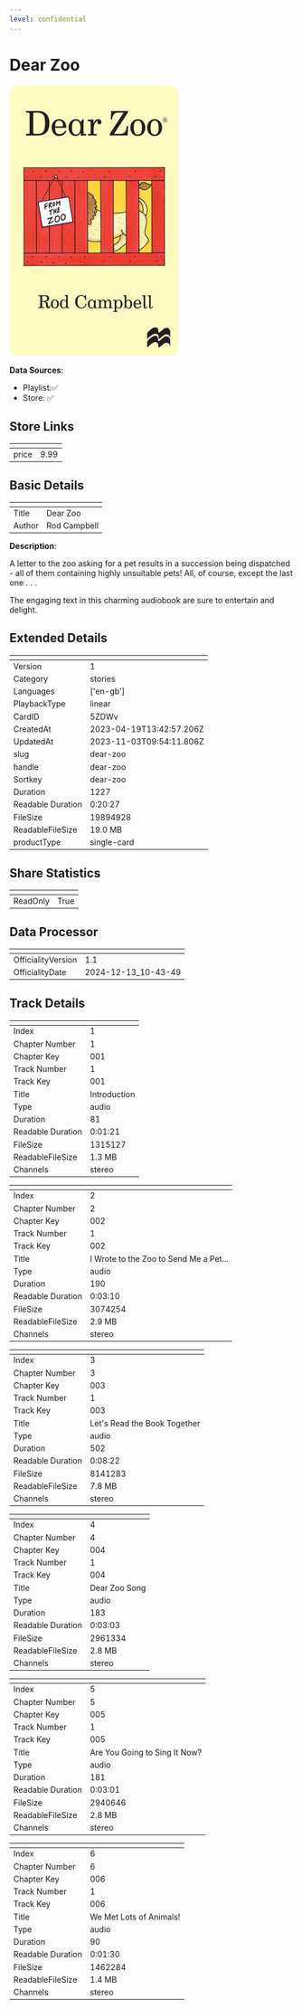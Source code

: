 ```yaml
---
level: confidential
---
```

# Dear Zoo

![card_[5ZDWv].png](../../img/cards/card_[5ZDWv].png)

**Data Sources**: 

- Playlist:✅
- Store: ✅


## Store Links

| <!-- --> | <!-- --> |
| - | - |
| price | 9.99 |


## Basic Details

| <!-- --> | <!-- --> |
| - | - |
| Title | Dear Zoo |
| Author | Rod Campbell |

**Description**:

A letter to the zoo asking for a pet results in a succession being dispatched - all of them containing highly unsuitable pets! All, of course, except the last one . . . 

The engaging text in this charming audiobook are sure to entertain and delight.


## Extended Details

| <!-- --> | <!-- --> |
| - | - |
| Version | 1 |
| Category | stories |
| Languages | ['en-gb'] |
| PlaybackType | linear |
| CardID | 5ZDWv |
| CreatedAt | 2023-04-19T13:42:57.206Z |
| UpdatedAt | 2023-11-03T09:54:11.806Z |
| slug | dear-zoo |
| handle | dear-zoo |
| Sortkey | dear-zoo |
| Duration | 1227 |
| Readable Duration | 0:20:27 |
| FileSize | 19894928 |
| ReadableFileSize | 19.0 MB |
| productType | single-card |


## Share Statistics

| <!-- --> | <!-- --> |
| - | - |
| ReadOnly | True |


## Data Processor

| <!-- --> | <!-- --> |
| - | - |
| OfficialityVersion | 1.1
| OfficialityDate | 2024-12-13_10-43-49


## Track Details

| <!-- --> | <!-- --> |
| - | - |
| Index | 1 |
| Chapter Number | 1 |
| Chapter Key | 001 |
| Track Number | 1 |
| Track Key | 001 |
| Title | Introduction |
| Type | audio |
| Duration | 81 |
| Readable Duration | 0:01:21 |
| FileSize | 1315127 |
| ReadableFileSize | 1.3 MB |
| Channels | stereo |

| <!-- --> | <!-- --> |
| - | - |
| Index | 2 |
| Chapter Number | 2 |
| Chapter Key | 002 |
| Track Number | 1 |
| Track Key | 002 |
| Title | I Wrote to the Zoo to Send Me a Pet...  |
| Type | audio |
| Duration | 190 |
| Readable Duration | 0:03:10 |
| FileSize | 3074254 |
| ReadableFileSize | 2.9 MB |
| Channels | stereo |

| <!-- --> | <!-- --> |
| - | - |
| Index | 3 |
| Chapter Number | 3 |
| Chapter Key | 003 |
| Track Number | 1 |
| Track Key | 003 |
| Title | Let's Read the Book Together |
| Type | audio |
| Duration | 502 |
| Readable Duration | 0:08:22 |
| FileSize | 8141283 |
| ReadableFileSize | 7.8 MB |
| Channels | stereo |

| <!-- --> | <!-- --> |
| - | - |
| Index | 4 |
| Chapter Number | 4 |
| Chapter Key | 004 |
| Track Number | 1 |
| Track Key | 004 |
| Title | Dear Zoo Song |
| Type | audio |
| Duration | 183 |
| Readable Duration | 0:03:03 |
| FileSize | 2961334 |
| ReadableFileSize | 2.8 MB |
| Channels | stereo |

| <!-- --> | <!-- --> |
| - | - |
| Index | 5 |
| Chapter Number | 5 |
| Chapter Key | 005 |
| Track Number | 1 |
| Track Key | 005 |
| Title | Are You Going to Sing It Now? |
| Type | audio |
| Duration | 181 |
| Readable Duration | 0:03:01 |
| FileSize | 2940646 |
| ReadableFileSize | 2.8 MB |
| Channels | stereo |

| <!-- --> | <!-- --> |
| - | - |
| Index | 6 |
| Chapter Number | 6 |
| Chapter Key | 006 |
| Track Number | 1 |
| Track Key | 006 |
| Title | We Met Lots of Animals! |
| Type | audio |
| Duration | 90 |
| Readable Duration | 0:01:30 |
| FileSize | 1462284 |
| ReadableFileSize | 1.4 MB |
| Channels | stereo |


